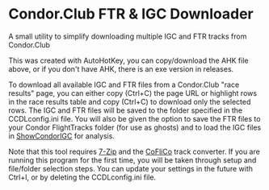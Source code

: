 # Condor.Club FTR & IGC Downloader
A small utility to simplify downloading multiple IGC and FTR tracks from Condor.Club

This was created with AutoHotKey, you can copy/download the AHK file above, or if you don't have AHK, there is an exe version in releases.

To download all available IGC and FTR files from a Condor.Club "race results" page, you can either copy (Ctrl+C) the page URL or highlight rows in the race results table and copy (Ctrl+C) to download only the selected rows. The IGC and FTR files will be saved to the folder specified in the CCDLconfig.ini file. You will also be given the option to save the FTR files to your Condor FlightTracks folder (for use as ghosts) and to load the IGC files in [ShowCondorIGC](https://virtualsoaring.eu/download#:~:text=showcondorigc%202.62c%20for%20c2) for analysis.

Note that this tool requires [7-Zip](https://www.7-zip.org/download.html) and the [CoFliCo](https://condorutill.fr/) track converter. If you are running this program for the first time, you will be taken through setup and file/folder selection steps. You can update your settings in the future with Ctrl+I, or by deleting the CCDLconfig.ini file.
